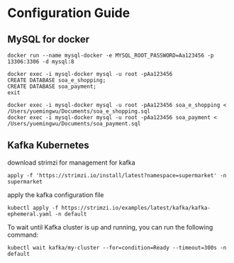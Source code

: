 # Configuration Guide

## MySQL for docker
````
docker run --name mysql-docker -e MYSQL_ROOT_PASSWORD=Aa123456 -p 13306:3306 -d mysql:8

docker exec -i mysql-docker mysql -u root -pAa123456
CREATE DATABASE soa_e_shopping;
CREATE DATABASE soa_payment;
exit

docker exec -i mysql-docker mysql -u root -pAa123456 soa_e_shopping < /Users/yuemingwu/Documents/soa_e_shopping.sql
docker exec -i mysql-docker mysql -u root -pAa123456 soa_payment < /Users/yuemingwu/Documents/soa_payment.sql
````
## Kafka Kubernetes
download strimzi for management for kafka
````
apply -f 'https://strimzi.io/install/latest?namespace=supermarket' -n supermarket
````
apply the kafka configuration file
````
kubectl apply -f https://strimzi.io/examples/latest/kafka/kafka-ephemeral.yaml -n default
````
To wait until Kafka cluster is up and running, you can run the following command:
````
kubectl wait kafka/my-cluster --for=condition=Ready --timeout=300s -n default
````

